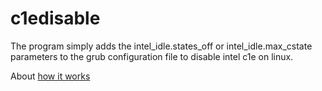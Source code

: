 # c1edisable
The program simply adds the intel_idle.states_off or intel_idle.max_cstate parameters to the grub configuration file to disable intel c1e on linux.

About [how it works](https://gist.github.com/KeyofBlueS/20a659c6bef7ceff2873e60b1eb6debb)
